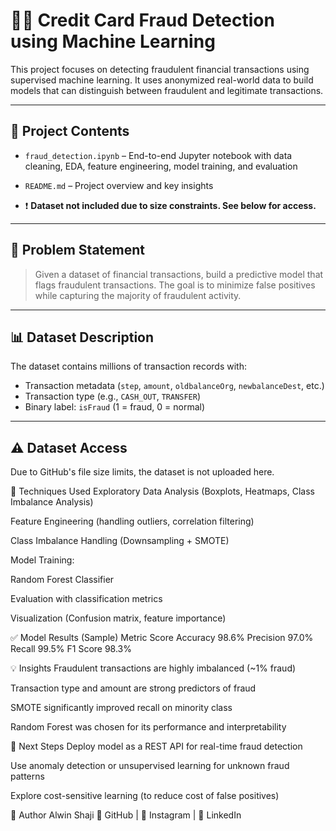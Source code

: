 # 🕵️‍♂️ Credit Card Fraud Detection using Machine Learning

This project focuses on detecting fraudulent financial transactions using supervised machine learning. It uses anonymized real-world data to build models that can distinguish between fraudulent and legitimate transactions.

---

## 📂 Project Contents

- `fraud_detection.ipynb` – End-to-end Jupyter notebook with data cleaning, EDA, feature engineering, model training, and evaluation
- `README.md` – Project overview and key insights

- ❗ **Dataset not included due to size constraints. See below for access.**

---

## 🧠 Problem Statement

> Given a dataset of financial transactions, build a predictive model that flags fraudulent transactions. The goal is to minimize false positives while capturing the majority of fraudulent activity.

---

## 📊 Dataset Description

The dataset contains millions of transaction records with:
- Transaction metadata (`step`, `amount`, `oldbalanceOrg`, `newbalanceDest`, etc.)
- Transaction type (e.g., `CASH_OUT`, `TRANSFER`)
- Binary label: `isFraud` (1 = fraud, 0 = normal)

---

## ⚠️ Dataset Access

Due to GitHub's file size limits, the dataset is not uploaded here.

🔧 Techniques Used
Exploratory Data Analysis (Boxplots, Heatmaps, Class Imbalance Analysis)

Feature Engineering (handling outliers, correlation filtering)

Class Imbalance Handling (Downsampling + SMOTE)

Model Training:

Random Forest Classifier

Evaluation with classification metrics

Visualization (Confusion matrix, feature importance)

✅ Model Results (Sample)
Metric	Score
Accuracy	98.6%
Precision	97.0%
Recall	99.5%
F1 Score	98.3%

💡 Insights
Fraudulent transactions are highly imbalanced (~1% fraud)

Transaction type and amount are strong predictors of fraud

SMOTE significantly improved recall on minority class

Random Forest was chosen for its performance and interpretability

🚀 Next Steps
Deploy model as a REST API for real-time fraud detection

Use anomaly detection or unsupervised learning for unknown fraud patterns

Explore cost-sensitive learning (to reduce cost of false positives)

👤 Author
Alwin Shaji
📍 GitHub | 📸 Instagram | 🔗 LinkedIn


